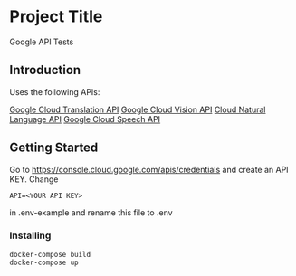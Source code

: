 # Project Title

Google API Tests

## Introduction

Uses the following APIs:

[Google Cloud Translation API](https://console.cloud.google.com/apis/library/language.googleapis.com)
[Google Cloud Vision API](https://console.cloud.google.com/apis/library/vision.googleapis.com/)
[Cloud Natural Language API](https://console.cloud.google.com/apis/library/language.googleapis.com)
[Google Cloud Speech API](https://console.cloud.google.com/apis/library/language.googleapis.com)

## Getting Started

Go to https://console.cloud.google.com/apis/credentials and create an API KEY. Change
```
API=<YOUR API KEY>
```
in .env-example and rename this file to .env

### Installing

```
docker-compose build
docker-compose up
```
